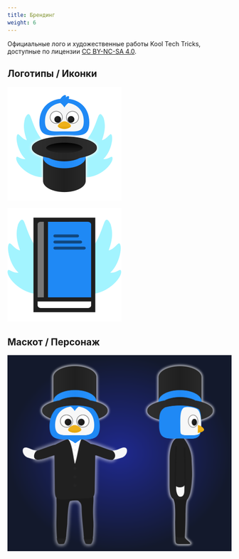```yaml
---
title: Брендинг
weight: 6
---
```


Официальные лого и художественные работы Kool Tech Tricks, доступные по лицензии
[CC BY-NC-SA 4.0](https://creativecommons.org/licenses/by-nc-sa/4.0/deed.ru).

## Логотипы / Иконки

![Лого](logo.svg)

![Вики](wiki.svg)

## Маскот / Персонаж

![Персонаж](character.svg)
